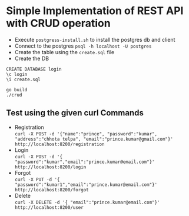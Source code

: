 # Simple Implementation of REST API with CRUD operation  


* Execute `postgress-install.sh` to install the postgres db and client  
* Connect to the postgres 
`psql -h localhost -U postgres`  
* Create the table using the `create.sql` file  
* Create the DB  

```
CREATE DATABASE login
\c login
\i create.sql
```

```
go build
./crud
```

## Test using the given curl Commands


* Registration  
`curl -X POST -d '{"name":"prince", "password":"kumar", "address":"chhota telpa", "email":"prince.kumar@gmail.com"}' http://localhost:8200/registration`  
* Login  
`curl -X POST -d '{ "password":"kumar","email":"prince.kumar@email.com"}' http://localhost:8200/login`  
* Forgot  
`curl -X PUT -d '{ "password":"kumar1","email":"prince.kumar@email.com"}' http://localhost:8200/forgot`  
* Delete  
`curl -X DELETE -d '{ "email":"prince.kumar@email.com"}' http://localhost:8200/user`  

